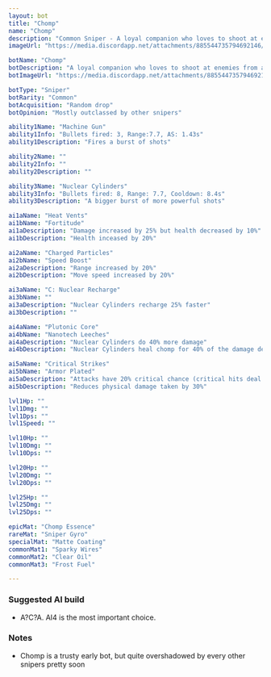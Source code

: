 ```yaml
---
layout: bot
title: "Chomp"
name: "Chomp"
description: "Common Sniper - A loyal companion who loves to shoot at enemies from a distance"
imageUrl: "https://media.discordapp.net/attachments/885544735794692146/885546877259513956/chomp.png"

botName: "Chomp"
botDescription: "A loyal companion who loves to shoot at enemies from a distance"
botImageUrl: "https://media.discordapp.net/attachments/885544735794692146/885546877259513956/chomp.png"

botType: "Sniper"
botRarity: "Common"
botAcquisition: "Random drop"
botOpinion: "Mostly outclassed by other snipers"

ability1Name: "Machine Gun"
ability1Info: "Bullets fired: 3, Range:7.7, AS: 1.43s"
ability1Description: "Fires a burst of shots"

ability2Name: ""
ability2Info: ""
ability2Description: ""

ability3Name: "Nuclear Cylinders"
ability3Info: "Bullets fired: 8, Range: 7.7, Cooldown: 8.4s"
ability3Description: "A bigger burst of more powerful shots"

ai1aName: "Heat Vents"
ai1bName: "Fortitude"
ai1aDescription: "Damage increased by 25% but health decreased by 10%"
ai1bDescription: "Health inceased by 20%"

ai2aName: "Charged Particles"
ai2bName: "Speed Boost" 
ai2aDescription: "Range increased by 20%"
ai2bDescription: "Move speed increased by 20%"

ai3aName: "C: Nuclear Recharge"
ai3bName: ""
ai3aDescription: "Nuclear Cylinders recharge 25% faster"
ai3bDescription: ""

ai4aName: "Plutonic Core"
ai4bName: "Nanotech Leeches"
ai4aDescription: "Nuclear Cylinders do 40% more damage"
ai4bDescription: "Nuclear Cylinders heal chomp for 40% of the damage dealt"

ai5aName: "Critical Strikes"
ai5bName: "Armor Plated"
ai5aDescription: "Attacks have 20% critical chance (critical hits deal double damage)"
ai5bDescription: "Reduces physical damage taken by 30%"

lvl1Hp: ""
lvl1Dmg: ""
lvl1Dps: ""
lvl1Speed: ""

lvl10Hp: ""
lvl10Dmg: ""
lvl10Dps: ""

lvl20Hp: ""
lvl20Dmg: ""
lvl20Dps: ""

lvl25Hp: ""
lvl25Dmg: ""
lvl25Dps: ""

epicMat: "Chomp Essence"
rareMat: "Sniper Gyro"
specialMat: "Matte Coating"
commonMat1: "Sparky Wires"
commonMat2: "Clear Oil"
commonMat3: "Frost Fuel"

---
```


### Suggested AI build

- A?C?A. AI4 is the most important choice.

### Notes

- Chomp is a trusty early bot, but quite overshadowed by every other snipers pretty soon 
